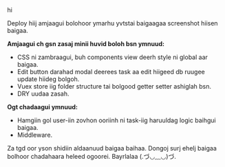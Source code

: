 hi

Deploy hiij amjaagui bolohoor ymarhu yvtstai baigaagaa screenshot hiisen baigaa.

**Amjaagui ch gsn zasaj minii huvid boloh bsn ymnuud:**

 - CSS ni zambraagui, buh components view deerh style ni global aar baigaa.
 - Edit button darahad modal deerees task aa edit hiigeed db ruugee update hiideg bolgoh.
 - Vuex store iig folder structure tai bolgood getter setter ashiglah bsn.
 - DRY uudaa zasah.

**Ogt chadaagui ymnuud:**

 - Hamgiin gol user-iin zovhon ooriinh ni task-iig haruuldag logic baihgui baigaa.
 - Middleware.
 
Za tgd oor yson shidiin aldaanuud baigaa baihaa. Dongoj surj ehelj baigaa bolhoor chadahaara heleed ogoorei. Bayrlalaa (.づ◡﹏◡)づ.
